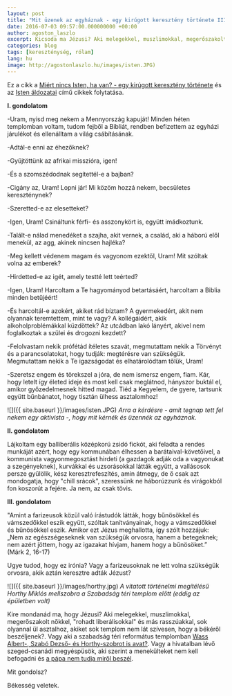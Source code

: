 ```yaml
---
layout: post
title: "Mit üzenek az egyháznak - egy kirúgott keresztény története III. rész"
date: 2016-07-03 09:57:00.000000000 +00:00
author: agoston_laszlo
excerpt: Kicsoda ma Jézusi? Aki melegekkel, muszlimokkal, megerőszakolt nőkkel, "rohadt liberálisokkal" és más rasszúakkal, sok olyannal ül asztalhoz, akiket sok templom nem lát szívesen, hogy a békéről beszéljenek.
categories: blog
tags: [kereszténység, rólam]
lang: hu
image: http://agostonlaszlo.hu/images/isten.JPG)
---
```

Ez a cikk a [Miért nincs Isten, ha van? - egy kirúgott keresztény története](http://agostonlaszlo.hu/hu/blog/51-miert-nincs-isten-ha-van) és az [Isten áldozatai](http://agostonlaszlo.hu/hu/blog/59-isten-aldozatai-egy-kirugott-kereszteny-tortenete-ii-resz) című cikkek folytatása.


**I. gondolatom**

-Uram, nyisd meg nekem a Mennyország kapuját! Minden héten templomban voltam, tudom fejből a Bibliát, rendben befizettem az egyházi járulékot és ellenálltam a világ csábításának.

-Adtál-e enni az éhezőknek?

-Gyűjtöttünk az afrikai misszióra, igen!

-És a szomszédodnak segítettél-e a bajban?

-Cigány az, Uram! Lopni jár! Mi közöm hozzá nekem, becsületes kereszténynek?

-Szeretted-e az elesetteket?

-Igen, Uram! Csináltunk férfi- és asszonykört is, együtt imádkoztunk.

-Talált-e nálad menedéket a szajha, akit vernek, a család, aki a háború elől menekül, az agg, akinek nincsen hajléka?

-Meg kellett védenem magam és vagyonom ezektől, Uram! Mit szóltak volna az emberek?

-Hirdetted-e az igét, amely testté lett teérted?

-Igen, Uram! Harcoltam a Te hagyományod betartásáért, harcoltam a Biblia minden betűjéért!

-És harcoltál-e azokért, akiket rád bíztam? A gyermekedért, akit nem olyannak teremtettem, mint te vagy? A kollégáidért, akik alkoholproblémákkal küzdöttek? Az utcádban lakó lányért, akivel nem foglalkoztak a szülei és drogozni kezdett?

-Felolvastam nekik prófétád ítéletes szavát, megmutattam nekik a Törvényt és a parancsolatokat, hogy tudják: megtérésre van szükségük. Megmutattam nekik a Te igazságodat és elhatárolódtam tőlük, Uram!

-Szeretsz engem és törekszel a jóra, de nem ismersz engem, fiam. Kár, hogy letelt így életed ideje és most kell csak meglátnod, hányszor buktál el, amikor győzedelmesnek hitted magad. Tiéd a Kegyelem, de gyere, tartsunk együtt bűnbánatot, hogy tisztán ülhess asztalomhoz!


![]({{ site.baseurl }}/images/isten.JPG)
*Arra a kérdésre - amit tegnap tett fel nekem egy aktivista -, hogy mit kérnék és üzennék az egyháznak.*

**II. gondolatom**

Lájkoltam egy balliberális középkorú zsidó fickót, aki feladta a rendes munkáját azért, hogy egy kommunában élhessen a barátaival-követőivel, a kommunista vagyonmegosztást hirdeti (a gazdagok adják oda a vagyonukat a szegényeknek), kurvákkal és uzsorásokkal látták együtt, a vallásosok persze gyűlölik, kész keresztrefeszítés, amin átmegy, de ő csak azt mondogatja, hogy "chill srácok", szeressünk ne háborúzzunk és virágokból fon koszorút a fejére. Ja nem, az csak tövis.

**III. gondolatom**

"Amint a farizeusok közül való írástudók látták, hogy bűnösökkel és vámszedőkkel eszik együtt, szóltak tanítványainak, hogy a vámszedőkkel és bűnösökkel eszik. Amikor ezt Jézus meghallotta, így szólt hozzájuk: „Nem az egészségeseknek van szükségük orvosra, hanem a betegeknek; nem azért jöttem, hogy az igazakat hívjam, hanem hogy a bűnösöket.” (Márk 2, 16-17)

Ugye tudod, hogy ez irónia? Vagy a farizeusoknak ne lett volna szükségük orvosra, akik aztán keresztre adták Jézust?

![]({{ site.baseurl }}/images/horthy.jpg)
*A vitatott történelmi megítélésű Horthy Miklós mellszobra a Szabadság téri templom előtt (eddig az épületben volt)*

Kire mondanád ma, hogy Jézusi? Aki melegekkel, muszlimokkal, megerőszakolt nőkkel, "rohadt liberálisokkal" és más rasszúakkal, sok olyannal ül asztalhoz, akiket sok templom nem lát szívesen, hogy a békéről beszéljenek?. Vagy aki a szabadság téri református templomban [Wass Albert-, Szabó Dezső- és Horthy-szobrot is avat?](http://www.168ora.hu/itthon/horthy-miklos-ifj-hegedus-lorant-jobbik-reformatus-egyhaz-tiltakozas-palastjog-120457.html). Vagy a hivatalban lévő szeged-csanádi megyéspüsök, aki szerint a menekülteket nem kell befogadni és [a pápa nem tudja miről beszél](http://index.hu/belfold/2015/09/08/kiss-rigo_a_papa_nem_tudja_mirol_beszel/).

Mit gondolsz?

Békesség veletek.
